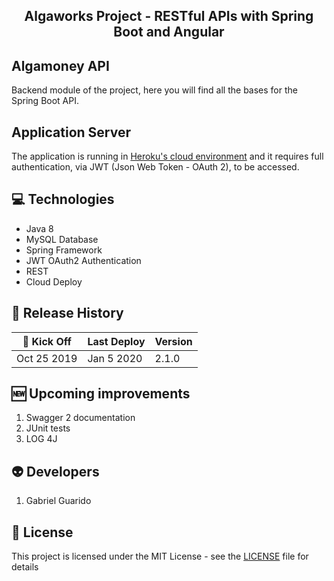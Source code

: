 <h2 align="center">
  Algaworks Project - RESTful APIs with Spring Boot and Angular
</h2>

## Algamoney API
Backend module of the project, here you will find all the bases for the Spring Boot API.

## Application Server
The application is running in [Heroku's cloud environment](https://algaworks-api.herokuapp.com/) and it requires full authentication, via JWT (Json Web Token - OAuth 2), to be accessed.

## :computer: Technologies
* Java 8
* MySQL Database
* Spring Framework
* JWT OAuth2 Authentication
* REST
* Cloud Deploy

## :date: Release History
|:rocket: **Kick Off**|**Last Deploy**|**Version**|
|------------|---------------|-----------|
|Oct 25 2019 |Jan 5 2020     |2.1.0      |

## :new: Upcoming improvements
1. Swagger 2 documentation
2. JUnit tests
3. LOG 4J

## :alien: Developers
1. Gabriel Guarido

## :memo: License
This project is licensed under the MIT License - see the [LICENSE](LICENSE) file for details
